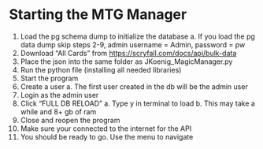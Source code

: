 # Starting the MTG Manager
1.	Load the pg schema dump to initialize the database
   a.	If you load the pg data dump skip steps 2-9, admin username = Admin, password = pw
3.	Download “All Cards” from https://scryfall.com/docs/api/bulk-data
4.	Place the json into the same folder as JKoenig_MagicManager.py
5.	Run the python file (installing all needed libraries)
6.	Start the program
7.	Create a user
   a.	The first user created in the db will be the admin user
9.	Login as the admin user
10.	Click “FULL DB RELOAD”
    a.	Type y in terminal to load
   	b.	This may take a while and 8+ gb of ram
12.	Close and reopen the program
13.	Make sure your connected to the internet for the API
14.	You should be ready to go. Use the menu to navigate
